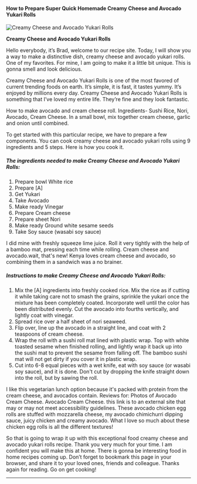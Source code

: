            

#### How to Prepare Super Quick Homemade Creamy Cheese and Avocado Yukari Rolls

![Creamy Cheese and Avocado Yukari Rolls](https://img-global.cpcdn.com/recipes/5073321606512640/751x532cq70/creamy-cheese-and-avocado-yukari-rolls-recipe-main-photo.jpg)

**Creamy Cheese and Avocado Yukari Rolls**

Hello everybody, it’s Brad, welcome to our recipe site. Today, I will show you a way to make a distinctive dish, creamy cheese and avocado yukari rolls. One of my favorites. For mine, I am going to make it a little bit unique. This is gonna smell and look delicious.

Creamy Cheese and Avocado Yukari Rolls is one of the most favored of current trending foods on earth. It’s simple, it is fast, it tastes yummy. It’s enjoyed by millions every day. Creamy Cheese and Avocado Yukari Rolls is something that I’ve loved my entire life. They’re fine and they look fantastic.

How to make avocado and cream cheese roll. Ingredients- Sushi Rice, Nori, Avocado, Cream Cheese. In a small bowl, mix together cream cheese, garlic and onion until combined.

To get started with this particular recipe, we have to prepare a few components. You can cook creamy cheese and avocado yukari rolls using 9 ingredients and 5 steps. Here is how you cook it.

##### The ingredients needed to make Creamy Cheese and Avocado Yukari Rolls:

1.  Prepare bowl White rice
2.  Prepare \[A\]
3.  Get Yukari
4.  Take Avocado
5.  Make ready Vinegar
6.  Prepare Cream cheese
7.  Prepare sheet Nori
8.  Make ready Ground white sesame seeds
9.  Take Soy sauce (wasabi soy sauce)

I did mine with freshly squeeze lime juice. Roll it very tightly with the help of a bamboo mat, pressing each time while rolling. Cream cheese and avocado.wait, that's new! Kenya loves cream cheese and avocado, so combining them in a sandwich was a no brainer.

##### Instructions to make Creamy Cheese and Avocado Yukari Rolls:

1.  Mix the \[A\] ingredients into freshly cooked rice. Mix the rice as if cutting it while taking care not to smash the grains, sprinkle the yukari once the mixture has been completely coated. Incorporate well until the color has been distributed evenly. Cut the avocado into fourths vertically, and lightly coat with vinegar.
2.  Spread rice over a half sheet of nori seaweed.
3.  Flip over, line up the avocado in a straight line, and coat with 2 teaspoons of cream cheese.
4.  Wrap the roll with a sushi roll mat lined with plastic wrap. Top with white toasted sesame when finished rolling, and lightly wrap it back up into the sushi mat to prevent the sesame from falling off. The bamboo sushi mat will not get dirty if you cover it in plastic wrap.
5.  Cut into 6-8 equal pieces with a wet knife, eat with soy sauce (or wasabi soy sauce), and it is done. Don't cut by dropping the knife straight down into the roll, but by sawing the roll.

I like this vegetarian lunch option because it's packed with protein from the cream cheese, and avocados contain. Reviews for: Photos of Avocado Cream Cheese. Avocado Cream Cheese. this link is to an external site that may or may not meet accessibility guidelines. These avocado chicken egg rolls are stuffed with mozzarella cheese, my avocado chimichurri dipping sauce, juicy chicken and creamy avocado. What I love so much about these chicken egg rolls is all the different textures!

So that is going to wrap it up with this exceptional food creamy cheese and avocado yukari rolls recipe. Thank you very much for your time. I am confident you will make this at home. There is gonna be interesting food in home recipes coming up. Don’t forget to bookmark this page in your browser, and share it to your loved ones, friends and colleague. Thanks again for reading. Go on get cooking!

* * *